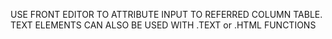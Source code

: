 USE FRONT EDITOR TO ATTRIBUTE INPUT TO REFERRED COLUMN TABLE. 
TEXT ELEMENTS CAN ALSO BE USED WITH .TEXT or .HTML FUNCTIONS
